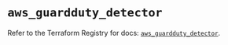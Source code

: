 # `aws_guardduty_detector`

Refer to the Terraform Registry for docs: [`aws_guardduty_detector`](https://registry.terraform.io/providers/hashicorp/aws/3.76.1/docs/resources/guardduty_detector).
